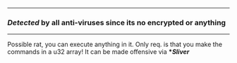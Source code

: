 ______________
###  __*Detected*__  by all anti-viruses since its no encrypted or anything
______________

Possible rat, you can execute anything in it. Only req. is that you make the commands in a u32 array!
It can be made offensive via __**Sliver*__

